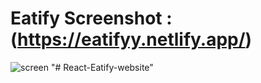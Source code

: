 # Eatify Screenshot : (https://eatifyy.netlify.app/)
![screen](/eatify.png)
"# React-Eatify-website" 
